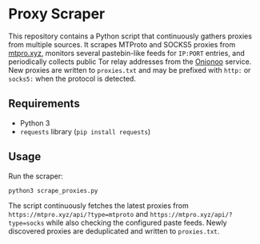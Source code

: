 # Proxy Scraper

This repository contains a Python script that continuously gathers proxies from multiple sources. It scrapes MTProto and SOCKS5 proxies from [mtpro.xyz](https://mtpro.xyz), monitors several pastebin-like feeds for `IP:PORT` entries, and periodically collects public Tor relay addresses from the [Onionoo](https://onionoo.torproject.org) service. New proxies are written to `proxies.txt` and may be prefixed with `http:` or `socks5:` when the protocol is detected.

## Requirements
- Python 3
- `requests` library (`pip install requests`)

## Usage
Run the scraper:

```bash
python3 scrape_proxies.py
```

The script continuously fetches the latest proxies from `https://mtpro.xyz/api/?type=mtproto` and `https://mtpro.xyz/api/?type=socks` while also checking the configured paste feeds. Newly discovered proxies are deduplicated and written to `proxies.txt`.
